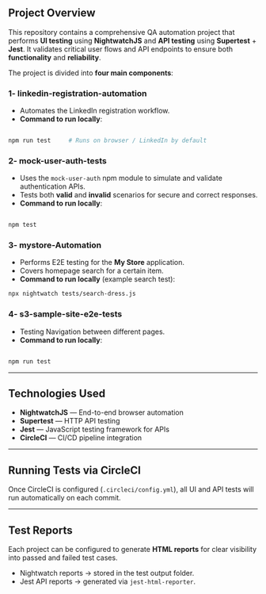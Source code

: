## Project Overview

This repository contains a comprehensive QA automation project that performs **UI testing** using **NightwatchJS** and **API testing** using **Supertest** + **Jest**.
It validates critical user flows and API endpoints to ensure both **functionality** and **reliability**.

The project is divided into **four main components**:

### **1- linkedin-registration-automation**

* Automates the LinkedIn registration workflow.
* **Command to run locally**:

```bash

npm run test     # Runs on browser / LinkedIn by default
```

### **2- mock-user-auth-tests**

* Uses the `mock-user-auth` npm module to simulate and validate authentication APIs.
* Tests both **valid** and **invalid** scenarios for secure and correct responses.
* **Command to run locally**:

```bash

npm test
```

### **3- mystore-Automation**

* Performs E2E testing for the **My Store** application.
* Covers homepage search for a certain item.
* **Command to run locally** (example search test):

```bash
npx nightwatch tests/search-dress.js
```

### **4- s3-sample-site-e2e-tests**

* Testing Navigation between different pages.
* **Command to run locally**:

```bash

npm run test
```
---

## Technologies Used

* **NightwatchJS** — End-to-end browser automation
* **Supertest** — HTTP API testing
* **Jest** — JavaScript testing framework for APIs
* **CircleCI** — CI/CD pipeline integration

---

## Running Tests via CircleCI

Once CircleCI is configured (`.circleci/config.yml`), all UI and API tests will run automatically on each commit.

---

## Test Reports

Each project can be configured to generate **HTML reports** for clear visibility into passed and failed test cases.

* Nightwatch reports → stored in the test output folder.
* Jest API reports → generated via `jest-html-reporter`.
